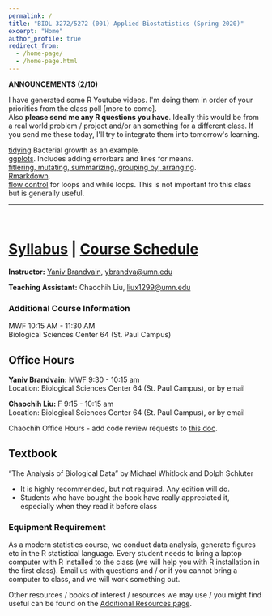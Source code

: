 ```yaml
---
permalink: /
title: "BIOL 3272/5272 (001) Applied Biostatistics (Spring 2020)"
excerpt: "Home"
author_profile: true
redirect_from:
  - /home-page/
  - /home-page.html
---
```


<!-- This is the front page (home page) of the website -->

**ANNOUNCEMENTS (2/10)**

I have generated some R  Youtube videos. I'm doing them in order of your priorities from the class poll [more to come].  
Also **please send me any R questions you have**. Ideally this would be from a real world problem / project and/or an something for a different class. If you send me these today, I'll try to integrate them into tomorrow's learning. 


[tidying](https://www.youtube.com/watch?v=zprTzgUd7dM&feature=youtu.be) Bacterial growth as an example.    
[ggplots](https://youtu.be/CjxaCHs2hp4). Includes adding errorbars and lines for means.     
[fitlering, mutating, summarizing, grouping by, arranging](https://youtu.be/LmxrQ_xo4Aw).     
[Rmarkdown](https://www.youtube.com/watch?v=B0kQ5Xf1JxY&feature=youtu.be).         
[flow control](https://youtu.be/euxn17x3mGI) for loops and while loops.  This is not important fro this class but is generally useful.   


---

<p>&nbsp;</p>

# [Syllabus](https://biol3272-5272.github.io/biostats2020/syllabus/) | [Course Schedule](https://biol3272-5272.github.io/biostats2020/schedule/)

**Instructor:** [Yaniv Brandvain](https://cbs.umn.edu/contacts/yaniv-brandvain), ybrandva@umn.edu

**Teaching Assistant:** Chaochih Liu, liux1299@umn.edu

### Additional Course Information

MWF 10:15 AM - 11:30 AM<br/>
Biological Sciences Center 64 (St. Paul Campus)

## Office Hours

**Yaniv Brandvain:** MWF 9:30 - 10:15 am<br/>
Location: Biological Sciences Center 64 (St. Paul Campus), or by email

**Chaochih Liu:** F 9:15 - 10:15 am<br/>
Location: Biological Sciences Center 64 (St. Paul Campus), or by email

Chaochih Office Hours - add code review requests to [this doc](https://docs.google.com/document/d/133gwjcjJF6nAep2pu2oa2Qb3wC1K3mBxucm-1HmA5Xo/edit?usp=sharing).

## Textbook

“The Analysis of Biological Data” by Michael Whitlock and Dolph Schluter

- It is highly recommended, but not required. Any edition will do.
- Students who have bought the book have really appreciated it, especially when they read it before class

### Equipment Requirement

As a modern statistics course, we conduct data analysis, generate figures etc in the R statistical language. Every student needs to bring a laptop computer with R installed to the class (we will help you with R installation in the first class). Email us with questions and / or if you cannot bring a computer to class, and we will work something out.

Other resources / books of interest / resources we may use / you might find useful can be found on the [Additional Resources page](https://biol3272-5272.github.io/biostats2020/resources/).
